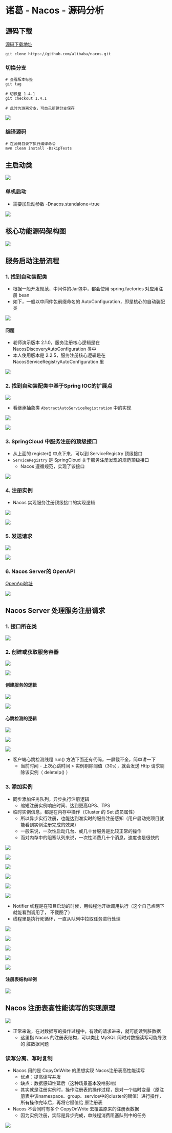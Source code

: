 # 诸葛 - Nacos - 源码分析

## 源码下载

[源码下载地址](https://github.com/alibaba/nacos/tree/1.4.1)

```shell
git clone https://github.com/alibaba/nacos.git
```

### 切换分支

```shell
# 查看版本标签
git tag

# 切换至 1.4.1
git checkout 1.4.1

# 此时为游离分支，可自己新建分支保存
```

![](https://agefades-note.oss-cn-beijing.aliyuncs.com/1622451083790.png)

### 编译源码

```shell
# 在源码目录下执行编译命令
mvn clean install -DskipTests
```

## 主启动类

![](https://agefades-note.oss-cn-beijing.aliyuncs.com/1622444439375.png)

### 单机启动

- 需要加启动参数 -Dnacos.standalone=true

![](https://agefades-note.oss-cn-beijing.aliyuncs.com/1622451981810.png)

## 核心功能源码架构图

![](https://note.youdao.com/yws/public/resource/17c68958637d60582e9c473f69f04aa5/xmlnote/5323031616A443119754E7B357AC478B/108508)

## 服务启动注册流程

### 1. 找到自动装配类

- 根据一般开发规范，中间件的Jar包中，都会使用 spring.factories 对应用注册 bean
- 如下，一般以中间件包前缀命名的 AutoConfiguration，即是核心的自动装配类

![](https://agefades-note.oss-cn-beijing.aliyuncs.com/1622460457468.png)

#### 问题

- 老师演示版本 2.1.0，服务注册核心逻辑是在 NacosDiscoveryAutoConfiguration 类中
- 本人使用版本是 2.2.5，服务注册核心逻辑是在 NacosServiceRegistryAutoConfiguration 里

![](https://agefades-note.oss-cn-beijing.aliyuncs.com/1622461881899.png)

### 2. 找到自动装配类中基于Spring IOC的扩展点

![](https://agefades-note.oss-cn-beijing.aliyuncs.com/1622462056664.png)

- 看继承抽象类 `AbstractAutoServiceRegistration` 中的实现

![](https://agefades-note.oss-cn-beijing.aliyuncs.com/1622462242994.png)

![](https://agefades-note.oss-cn-beijing.aliyuncs.com/1622462464746.png)

### 3. SpringCloud 中服务注册的顶级接口

- 从上面的 register() 中点下来，可以到 ServiceRegistry 顶级接口
- `ServiceRegistry` 是 SpringCloud 关于服务注册发现的规范顶级接口
  - Nacos 遵循规范，实现了该接口

![](https://agefades-note.oss-cn-beijing.aliyuncs.com/1622462554762.png)

### 4. 注册实例

- Nacos 实现服务注册顶级接口的实现逻辑

![](https://agefades-note.oss-cn-beijing.aliyuncs.com/1622462766893.png)

![](https://agefades-note.oss-cn-beijing.aliyuncs.com/1622462910102.png)

### 5. 发送请求

![](https://agefades-note.oss-cn-beijing.aliyuncs.com/1622462971092.png)

![](https://agefades-note.oss-cn-beijing.aliyuncs.com/1622463071450.png)

### 6. Nacos Server的 OpenAPI

[OpenApi地址](https://nacos.io/zh-cn/docs/open-api.html)

![](https://agefades-note.oss-cn-beijing.aliyuncs.com/1622463165635.png)

## Nacos Server 处理服务注册请求

### 1. 接口所在类

![](https://agefades-note.oss-cn-beijing.aliyuncs.com/1622525104303.png)

### 2. 创建或获取服务容器

![](https://agefades-note.oss-cn-beijing.aliyuncs.com/1622525577113.png)

![](https://agefades-note.oss-cn-beijing.aliyuncs.com/1622525750643.png)

#### 创建服务的逻辑

![](https://agefades-note.oss-cn-beijing.aliyuncs.com/1622525994027.png)

![](https://agefades-note.oss-cn-beijing.aliyuncs.com/1622527020259.png)

#### 心跳检测的逻辑

![](https://agefades-note.oss-cn-beijing.aliyuncs.com/1622526153089.png)

![](https://agefades-note.oss-cn-beijing.aliyuncs.com/1622526207902.png)

![](https://agefades-note.oss-cn-beijing.aliyuncs.com/1622526938013.png)

- 客户端心跳检测线程 run() 方法下面还有代码，一屏截不全，简单讲一下
  - 当前时间 - 上次心跳时间 > 实例剔除阈值（30s），就会发送 Http 请求剔除该实例（ deleteIp() ）

### 3. 添加实例

- 同步添加任务队列，异步执行注册逻辑
  - 缩短注册实例响应时间、达到更高QPS、TPS
- 临时实例信息，都是在内存中操作（Cluster 的 Set 成员属性）
  - 所以异步实行注册，也能达到准实时的服务注册感知（用户启动完项目就能看到实例注册完成的效果）
  - 一般来说，一次性启动几台、或几十台服务是比较正常的操作
  - 而对内存中的阻塞队列来说，一次性消费几十个消息，速度也是很快的

![](https://agefades-note.oss-cn-beijing.aliyuncs.com/1622528515679.png)

![](https://agefades-note.oss-cn-beijing.aliyuncs.com/1622529933790.png)

![](https://agefades-note.oss-cn-beijing.aliyuncs.com/1622530079663.png)

![](https://agefades-note.oss-cn-beijing.aliyuncs.com/1622530177580.png)

![](https://agefades-note.oss-cn-beijing.aliyuncs.com/1622531013261.png)

![](https://agefades-note.oss-cn-beijing.aliyuncs.com/1622531845795.png)

- Notifier 线程是在项目启动的时候，用线程池开始调用执行（这个自己点两下就能看到调用了， 不截图了）
- 线程里是执行死循环，一直从队列中拉取任务进行处理

![](https://agefades-note.oss-cn-beijing.aliyuncs.com/1622600482129.png)

![](https://agefades-note.oss-cn-beijing.aliyuncs.com/1622600601510.png)

![](https://agefades-note.oss-cn-beijing.aliyuncs.com/1622600884333.png)

![](https://agefades-note.oss-cn-beijing.aliyuncs.com/1622600931340.png)

![](https://agefades-note.oss-cn-beijing.aliyuncs.com/1622601078940.png)

#### 注册表结构举例

![](https://note.youdao.com/yws/public/resource/17c68958637d60582e9c473f69f04aa5/xmlnote/A347FEB55DAB4CDC810A41591818B8BA/99347)

## Nacos 注册表高性能读写的实现原理

![](https://agefades-note.oss-cn-beijing.aliyuncs.com/1622604764509.png)

- 正常来说，在对数据写的操作过程中，有读的请求进来，就可能读到脏数据
  - 这里指 Nacos 的注册表结构，可以类比 MySQL 同时对数据读写可能导致的 脏数据问题

### 读写分离、写时复制

- Nacos 用的是 CopyOnWrite 的思想实现 Nacos注册表高性能读写
  - 优点：提高读写并发
  - 缺点：数据感知性延后（这种场景基本没啥影响）
  - 其实就是注册实例时，操作注册表的操作过程，是对一个临时变量（原注册表中该namespace、group、service中的cluster的赋值）进行操作，所有操作完毕后，再将它赋值给 原注册表
- Nacos 不会同时有多个 CopyOnWrite  去覆盖原来的注册表数据
  - 因为实例注册，实际是异步完成，单线程消费阻塞队列中的任务

![](https://agefades-note.oss-cn-beijing.aliyuncs.com/1622615243324.png)

